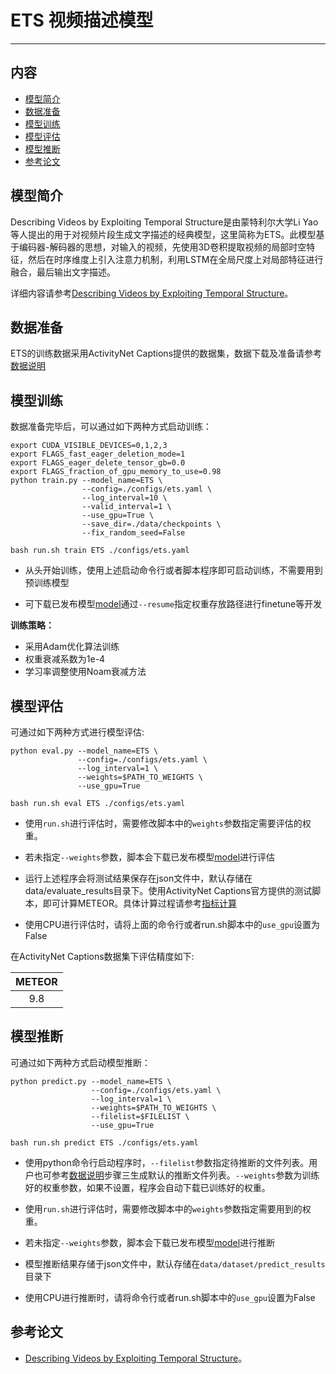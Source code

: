 # ETS 视频描述模型

---
## 内容

- [模型简介](#模型简介)
- [数据准备](#数据准备)
- [模型训练](#模型训练)
- [模型评估](#模型评估)
- [模型推断](#模型推断)
- [参考论文](#参考论文)


## 模型简介

Describing Videos by Exploiting Temporal Structure是由蒙特利尔大学Li Yao等人提出的用于对视频片段生成文字描述的经典模型，这里简称为ETS。此模型基于编码器-解码器的思想，对输入的视频，先使用3D卷积提取视频的局部时空特征，然后在时序维度上引入注意力机制，利用LSTM在全局尺度上对局部特征进行融合，最后输出文字描述。

详细内容请参考[Describing Videos by Exploiting Temporal Structure](https://arxiv.org/abs/1502.08029)。


## 数据准备

ETS的训练数据采用ActivityNet Captions提供的数据集，数据下载及准备请参考[数据说明](../../data/dataset/ets/README.md)

## 模型训练

数据准备完毕后，可以通过如下两种方式启动训练：

    export CUDA_VISIBLE_DEVICES=0,1,2,3
    export FLAGS_fast_eager_deletion_mode=1
    export FLAGS_eager_delete_tensor_gb=0.0
    export FLAGS_fraction_of_gpu_memory_to_use=0.98
    python train.py --model_name=ETS \
                    --config=./configs/ets.yaml \
                    --log_interval=10 \
                    --valid_interval=1 \
                    --use_gpu=True \
                    --save_dir=./data/checkpoints \
                    --fix_random_seed=False

    bash run.sh train ETS ./configs/ets.yaml

- 从头开始训练，使用上述启动命令行或者脚本程序即可启动训练，不需要用到预训练模型

- 可下载已发布模型[model](https://paddlemodels.bj.bcebos.com/video_caption/ETS_final.pdparams)通过`--resume`指定权重存放路径进行finetune等开发


**训练策略：**

*  采用Adam优化算法训练
*  权重衰减系数为1e-4
*  学习率调整使用Noam衰减方法

## 模型评估

可通过如下两种方式进行模型评估:

    python eval.py --model_name=ETS \
                   --config=./configs/ets.yaml \
                   --log_interval=1 \
                   --weights=$PATH_TO_WEIGHTS \
                   --use_gpu=True

    bash run.sh eval ETS ./configs/ets.yaml

- 使用`run.sh`进行评估时，需要修改脚本中的`weights`参数指定需要评估的权重。

- 若未指定`--weights`参数，脚本会下载已发布模型[model](https://paddlemodels.bj.bcebos.com/video_caption/ETS_final.pdparams)进行评估

- 运行上述程序会将测试结果保存在json文件中，默认存储在data/evaluate\_results目录下。使用ActivityNet Captions官方提供的测试脚本，即可计算METEOR。具体计算过程请参考[指标计算](../../metrics/ets_metrics/README.md)

- 使用CPU进行评估时，请将上面的命令行或者run.sh脚本中的`use_gpu`设置为False


在ActivityNet Captions数据集下评估精度如下:

| METEOR |
| :----: |
|  9.8  |


## 模型推断

可通过如下两种方式启动模型推断：

    python predict.py --model_name=ETS \
                      --config=./configs/ets.yaml \
                      --log_interval=1 \
                      --weights=$PATH_TO_WEIGHTS \
                      --filelist=$FILELIST \
                      --use_gpu=True

    bash run.sh predict ETS ./configs/ets.yaml

- 使用python命令行启动程序时，`--filelist`参数指定待推断的文件列表。用户也可参考[数据说明](../../data/dataset/ets/README.md)步骤三生成默认的推断文件列表。`--weights`参数为训练好的权重参数，如果不设置，程序会自动下载已训练好的权重。

- 使用`run.sh`进行评估时，需要修改脚本中的`weights`参数指定需要用到的权重。

- 若未指定`--weights`参数，脚本会下载已发布模型[model](https://paddlemodels.bj.bcebos.com/video_caption/ETS_final.pdparams)进行推断

- 模型推断结果存储于json文件中，默认存储在`data/dataset/predict_results`目录下

- 使用CPU进行推断时，请将命令行或者run.sh脚本中的`use_gpu`设置为False

## 参考论文

- [Describing Videos by Exploiting Temporal Structure](https://arxiv.org/abs/1502.08029)。
